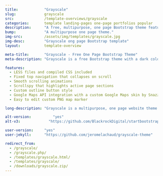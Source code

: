 ```yaml
---
title:            "Grayscale"
slug:             grayscale
src:              /template-overviews/grayscale
categories:       template landing-pages one-page portfolios popular
description:      "A free, multipurpose, one page Bootstrap theme featuring a dark color scheme and smooth scrolling animations."
bump:             "A multipurpose one page theme."
img-src:          /assets/img/templates/grayscale.jpg
img-desc:         "Grayscale ong page Bootstrap template"
layout:           template-overview

meta-title:       "Grayscale - Free One Page Bootstrap Theme"
meta-description: "Grayscale is a free Bootstrap theme with a dark color scheme, smooth scrolling page animations, and a collapsing top navigation bar. It works great for portfolios, businesses, and more!"

features:
  - LESS files and compiled CSS included
  - Fixed top navigation that collapses on scroll
  - Smooth scrolling animations
  - Scrollspy that highlights active page sections
  - Custom outline button style
  - Google Maps API integration with a custom Google Maps skin by Snazzy Maps
  - Easy to edit custom PNG map marker

long-description: "Grayscale is a multipurpose, one page website theme featuring a dark layout along with smooth scrolling page animations."

alt-version:		  "yes"
alt-v3:		        "https://github.com/BlackrockDigital/startbootstrap-grayscale/tree/v3-legacy"

user-version:     "yes"
user-jekyll:      "https://github.com/jeromelachaud/grayscale-theme"

redirect_from:
  - /grayscale/
  - /grayscale.php/
  - /templates/grayscale.html/
  - /templates/grayscale/
  - /downloads/grayscale.zip/
---
```

